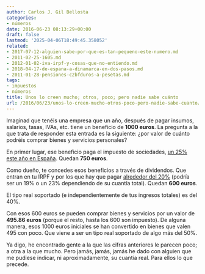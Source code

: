 ```yaml
---
author: Carlos J. Gil Bellosta
categories:
- números
date: 2016-06-23 08:13:29+00:00
draft: false
lastmod: '2025-04-06T18:49:45.358052'
related:
- 2017-07-12-alguien-sabe-por-que-es-tan-pequeno-este-numero.md
- 2011-02-25-1605.md
- 2012-01-02-iva-irpf-y-cosas-que-no-entiendo.md
- 2018-04-17-de-espana-a-dinamarca-en-dos-pasos.md
- 2011-01-28-pensiones-c2bfduros-a-pesetas.md
tags:
- impuestos
- números
title: Unos lo creen mucho; otros, poco; pero nadie sabe cuánto
url: /2016/06/23/unos-lo-creen-mucho-otros-poco-pero-nadie-sabe-cuanto/
---
```


Imaginad que tenéis una empresa que un año, después de pagar insumos, salarios, tasas, IVAs, etc. tiene un beneficio de **1000 euros**. La pregunta a la que trata de responder esta entrada es la siguiente: ¿por valor de cuánto podréis comprar bienes y servicios personales?

En primer lugar, ese beneficio paga el impuesto de sociedades, [un 25% este año en España](http://infoautonomos.eleconomista.es/fiscalidad/impuesto-de-sociedades/). Quedan **750 euros**.

Como dueño, te concedes esos beneficios a través de dividendos. Que entran en tu IRPF y por los que hay que pagar [alrededor del 20%](http://www.expansion.com/economia/2015/07/03/5596dbd746163f42368b456d.html) (podría ser un 19% o un 23% dependiendo de su cuantía total). Quedan **600 euros**.

El tipo real soportado (e independientemente de tus ingresos totales) es del 40%.

Con esos 600 euros se pueden comprar bienes y servicios por un valor de **495.86 euros** (porque el resto, hasta los 600 son impuesto). De alguna manera, esos 1000 euros iniciales se han convertido en bienes que valen 495 con poco. Que viene a ser un tipo real soportado de algo más del 50%.

Ya digo, he encontrado gente a la que las cifras anteriores le parecen poco; a otra a la que mucho. Pero jamás, jamás, jamás he dado con alguien que me pudiese indicar, ni aproximadamente, su cuantía real. Para ellos lo que precede.